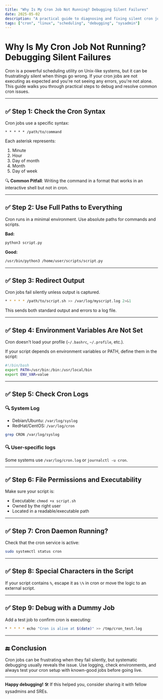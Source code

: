 ```yaml
---
title: "Why Is My Cron Job Not Running? Debugging Silent Failures"
date: 2025-05-02
description: "A practical guide to diagnosing and fixing silent cron job failures on Linux."
tags: ["cron", "linux", "scheduling", "debugging", "sysadmin"]
---
```


# Why Is My Cron Job Not Running? Debugging Silent Failures

Cron is a powerful scheduling utility on Unix-like systems, but it can be frustratingly silent when things go wrong. If your cron jobs are not executing as expected and you're not seeing any errors, you're not alone. This guide walks you through practical steps to debug and resolve common cron issues.

---

## ✅ Step 1: Check the Cron Syntax

Cron jobs use a specific syntax:

```
* * * * * /path/to/command
```

Each asterisk represents:

1. Minute
2. Hour
3. Day of month
4. Month
5. Day of week

🔍 **Common Pitfall**: Writing the command in a format that works in an interactive shell but not in cron.

---

## ✅ Step 2: Use Full Paths to Everything

Cron runs in a minimal environment. Use absolute paths for commands and scripts.

**Bad:**

```bash
python3 script.py
```

**Good:**

```bash
/usr/bin/python3 /home/user/scripts/script.py
```

---

## ✅ Step 3: Redirect Output

Cron jobs fail silently unless output is captured.

```bash
* * * * * /path/to/script.sh >> /var/log/myscript.log 2>&1
```

This sends both standard output and errors to a log file.

---

## ✅ Step 4: Environment Variables Are Not Set

Cron doesn't load your profile (`~/.bashrc`, `~/.profile`, etc.).

If your script depends on environment variables or PATH, define them in the script:

```bash
#!/bin/bash
export PATH=/usr/bin:/bin:/usr/local/bin
export ENV_VAR=value
```

---

## ✅ Step 5: Check Cron Logs

### 🔍 System Log

- Debian/Ubuntu: `/var/log/syslog`
- RedHat/CentOS: `/var/log/cron`

```bash
grep CRON /var/log/syslog
```

### 🔍 User-specific logs

Some systems use `/var/log/cron.log` or `journalctl -u cron`.

---

## ✅ Step 6: File Permissions and Executability

Make sure your script is:

- Executable: `chmod +x script.sh`
- Owned by the right user
- Located in a readable/executable path

---

## ✅ Step 7: Cron Daemon Running?

Check that the cron service is active:

```bash
sudo systemctl status cron
```

---

## ✅ Step 8: Special Characters in the Script

If your script contains `%`, escape it as `\%` in cron or move the logic to an external script.

---

## ✅ Step 9: Debug with a Dummy Job

Add a test job to confirm cron is executing:

```bash
* * * * * echo "Cron is alive at $(date)" >> /tmp/cron_test.log
```

---

## 🔚 Conclusion

Cron jobs can be frustrating when they fail silently, but systematic debugging usually reveals the issue. Use logging, check environments, and always test your cron setup with known-good jobs before going live.

---

**Happy debugging!** 🛠️ If this helped you, consider sharing it with fellow sysadmins and SREs.

